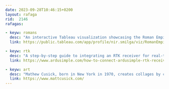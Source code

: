 ```yaml
---
date: 2023-09-28T10:46:15+0200
layout: rafaga
rid:  2146
rafagas:

- keyw: romans
  desc: "An interactive Tableau visualization showcasing the Roman Empire's Emperors, cities, road system, and pivotal events from 79BC to 117AD"
  link: https://public.tableau.com/app/profile/nir.smilga/viz/RomanEmpireEstablishment79BC-117AD/RomanEmpire

- keyw: rtk
  desc: "A step-by-step guide to integrating an RTK receiver for real-time position accuracy with QGIS"
  link: https://www.ardusimple.com/how-to-connect-ardusimple-rtk-receivers-to-qgis-for-real-time-position/

- keyw: art
  desc: "Mathew Cusick, born in New York in 1970, creates collages by combining painting with old maps"
  link: https://www.mattcusick.com/
---
```

